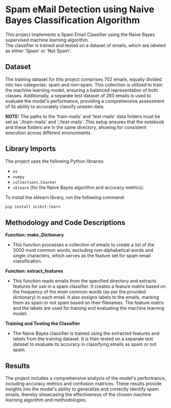 # Spam eMail Detection using Naive Bayes Classification Algorithm

This project implements a Spam Email Classifier using the Naive Bayes supervised machine learning algorithm. <br>
The classifier is trained and tested on a dataset of emails, which are labeled as either 'Spam' or 'Not Spam'.


## Dataset
The training dataset for this project comprises 702 emails, equally divided into two categories: spam and non-spam. This collection is utilized to train the machine learning model, ensuring a balanced representation of both classes. Additionally, a separate test dataset of 260 emails is used to evaluate the model's performance, providing a comprehensive assessment of its ability to accurately classify unseen data.

**NOTE:** The paths to the 'train-mails' and 'test-mails' data folders must be set as './train-mails' and './test-mails'. This setup ensures that the notebook and these folders are in the same directory, allowing for consistent execution across different environments.

## Library Imports
The project uses the following Python libraries

- `os`
- `numpy`
- `collections.Counter`
- `sklearn` (for the Naive Bayes algorithm and accuracy metrics).

To install the sklearn library, run the following command:
```bash
pip install scikit-learn
```


## Methodology and Code Descriptions

**Function: make_Dictionary**

- This function processes a collection of emails to create a list of the 3000 most common words, excluding non-alphabetical words and single characters, which serves as the feature set for spam email classification.

**Function: extract_features**

- This function reads emails from the specified directory and extracts features for use in a spam classifier. It creates a feature matrix based on the frequency of the most common words (as per the provided dictionary) in each email. It also assigns labels to the emails, marking them as spam or not spam based on their filenames. The feature matrix and the labels are used for training and evaluating the machine learning model.

**Training and Testing the Classifier**

- The Naive Bayes classifier is trained using the extracted features and labels from the training dataset. It is then tested on a separate test dataset to evaluate its accuracy in classifying emails as spam or not spam.


## Results
The project includes a comprehensive analysis of the model's performance, including accuracy metrics and confusion matrices. These results provide insights into the model's ability to generalize and correctly identify spam emails, thereby showcasing the effectiveness of the chosen machine learning algorithm and methodologies.
